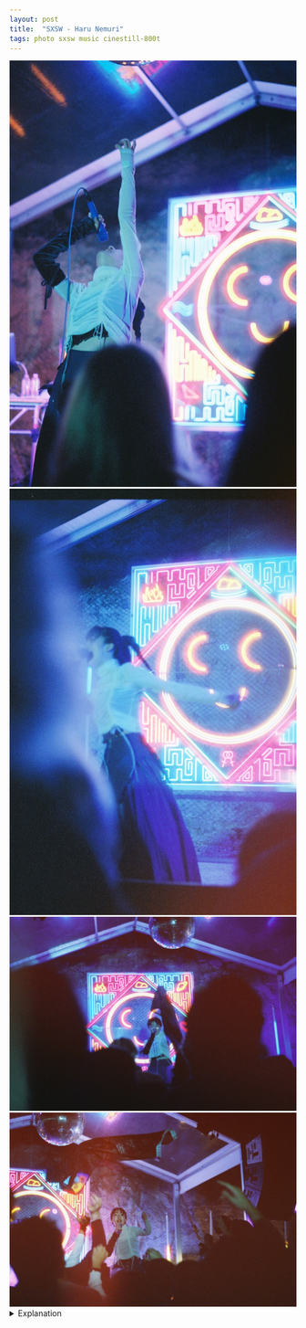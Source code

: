 ```yaml
---
layout: post
title:  "SXSW - Haru Nemuri"
tags: photo sxsw music cinestill-800t
---
```


<div class="grid two">
    <img src="/assets/images/2022-03/SXSW-2022/SXSW-2022-Haru-Nemuri-1.jpg" alt="Haru Nemuri">
    <img src="/assets/images/2022-03/SXSW-2022/SXSW-2022-Haru-Nemuri-2.jpg" alt="Haru Nemuri">
    <img src="/assets/images/2022-03/SXSW-2022/SXSW-2022-Haru-Nemuri-3.jpg" alt="Haru Nemuri">
    <img src="/assets/images/2022-03/SXSW-2022/SXSW-2022-Haru-Nemuri-4.jpg" alt="Haru Nemuri">
</div>

<details>
    <summary>Explanation</summary>

    tl;dr: f/1.7, 1/30, CineStill 800, 50mm<br><br>

    Before starting, why the collage instead of a single picture? I feel like all four of these images have interesting features that deserve to be talked about in relation with each other and want to highlight them as a group instead of individually.<br><br>

    At the end of both of the first two nights of SXSW music (Monday/Tuesday), I ended my night with Haru Nemuri. Honestly, even after seeing her twice, I still struggle to properly explain her music. Somewhat obviously, it's Japanese, with some affectations of Japanese Pop music. But it's also hard hitting, harder hitting in person than recorded. It's raw, energetic, and beautiful. It's at some points hip hop, at others more ballad like. While listening to her recorded music gives a sense of some of the idiosyncracies of her performances, it ultimately does a disservice to her ability to energize a crowd and her ability to expend a what seems to be limitless amount of energy on expressing herself. It really reminds me about the best parts of live music and why I've missed it so much these past couple years.<br><br>

    Getting to the pictures, I took a few on Monday at Elysium where she was playing but ultimately wasn't satisfied with how they turned out. As a result, all of the pictures here were taken Tuesday at Cheer Up Charlie's on a different roll of film, a CineStill 800T. One interesting thing I wasn't fully aware of when taking pictures with this film is how odd the colors can turn out depending on the lighting conditions. This particular film is graded towards Tungsten lighting or orange-y lighting and requires about a stop of compensation in blue-r lighting conditions (it says 500 equivalent), I assume to wash out some of the blue tinting the film will end up imparting. For these particular images, it doesn't really affect them much, but some of the images I took are heavily influenced by this and have a very unnatural blue-green tint to them that functionally ruins the images unless you do color correction. I'll state right here that I don't edit my photos, partially out of laziness, but also because I view my photography as a collaboration between my mind and the camera and in the case of film, the film's qualities. As a result, I don't really want to introduce something else to "fix" the mistakes I make when taking a picture. Since her outfit was a blue/white one, I actually don't mind the extra blue here. It definitely looks and feels a bit off, but honestly I don't actually mind and is something I'll want to keep in mind if I use this film again.<br><br>

    Let's talk about the vertical pictures first. Since I had already seen her show once the prior night, I knew I wanted these types of poses highlighted. Similar to the Mobley image, they rely mostly on timing to capture my intent. I even actually took the images from a similar place, front 2-ish rows right of stage. In some ways, they're similar to that one, though I think both of them capture more energy. Additionally, I think the more obvious addition of the crowd close up and out of focus give a sense of her performance almost in a separate, other space which isn't quite captured by the Mobley image, which while still has the crowd at the bottom, doesn't intrude much into the frame. Personally, I would want the second image with her arm outstretched to be clearer, more similar to the upright first image. But, I don't necessarily dislike the second image, even with that "flaw".<br><br>

    Getting to the horizontal images, I moved much further back. In the <a href="/2022/03/13/side-one-track-one-darkbird">Darkbird</a> post, I mentioned images that can be taken from the back of a crowd. Before explaining these images I want to talk about why I moved back in the first place. Partially, this was the second time I had seen Haru's show in two nights and I don't feel like I needed to be in the front the entire show. The other and more important reason though, was because some people ended up coming up beside me and were smokers and I hate the smell of smoke. It was an outdoor stage and yea, smoking's gross but allowed. I ended up maybe a bit closer than the Darkbird image, probably 8 rows or so back, relatively centered, though a bit on the left. Unlike the Darkbird picture though, the outdoor venue at Cheer Up slopes a bit away from the stage instead of being flat. As a result, the people in front of me ended up being slightly elevated, only a couple inches, but enough to create the effect in the first image of still feeling like being in the thick of the crowd even though there was no one really behind me. In the second image, with all the hands up you get a sense of the energy of the crowd and while not the most flattering facial image, there's a sense of the exhaustion and the energy from Haru that felt missing from that Darkbird image.
</details>
